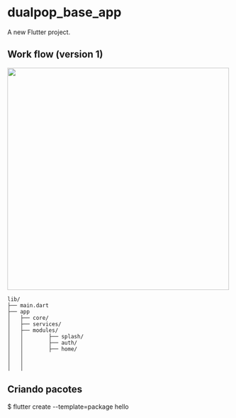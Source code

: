 # dualpop_base_app

A new Flutter project.

## Work flow (version 1)

<img src="assets/work_flow.png" height="500em" /> 

```
lib/
├── main.dart
├── app
│   ├── core/
│   ├── services/
│   ├── modules/
│   │        ├── splash/
│   │        ├── auth/
│   │        ├── home/
│   │        
│   │   
│   │   
```

## Criando pacotes

$ flutter create --template=package hello
